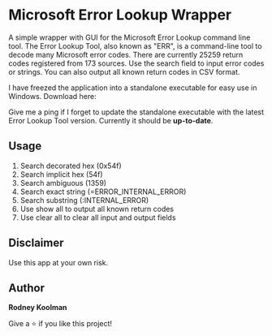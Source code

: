 # Microsoft Error Lookup Wrapper

A simple wrapper with GUI for the Microsoft Error Lookup command line tool. The Error Lookup Tool, also known as "ERR", is a command-line tool to decode many Microsoft error codes.
There are currently 25259 return codes registered from 173 sources. Use the search field to input error codes or strings. You can also output all known return codes in CSV format.

I have freezed the application into a standalone executable for easy use in Windows.
Download here:

Give me a ping if I forget to update the standalone executable with the latest Error Lookup Tool version.
Currently it should be **up-to-date**.

## Usage

1. Search decorated hex (0x54f)
2. Search implicit hex (54f)
3. Search ambiguous (1359)
4. Search exact string (=ERROR_INTERNAL_ERROR)
5. Search substring (:INTERNAL_ERROR)
6. Use show all to output all known return codes
7. Use clear all to clear all input and output fields

## Disclaimer

Use this app at your own risk.

## Author

**Rodney Koolman**

Give a ⭐️ if you like this project!
